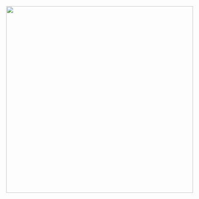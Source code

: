 <img src=https://i.pinimg.com/originals/72/e7/30/72e730c31565fb5a669dc2b5f944bbfd.png height=500px>
